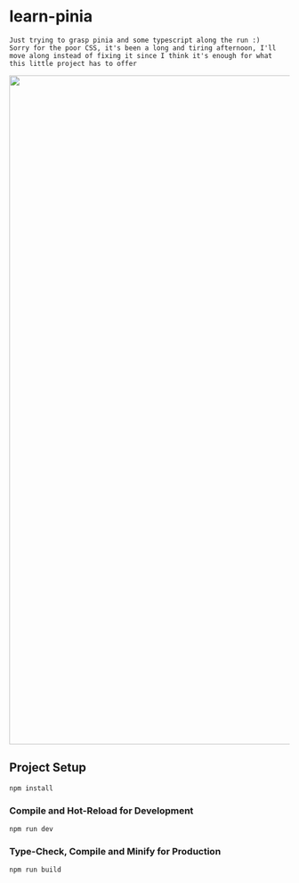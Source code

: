 # learn-pinia

```
Just trying to grasp pinia and some typescript along the run :)
Sorry for the poor CSS, it's been a long and tiring afternoon, I'll move along instead of fixing it since I think it's enough for what this little project has to offer
````
<img src="src/screenshots/Capturar.PNG" width="1200px">

## Project Setup

```
npm install
```

### Compile and Hot-Reload for Development

```
npm run dev
```

### Type-Check, Compile and Minify for Production

```
npm run build
```
